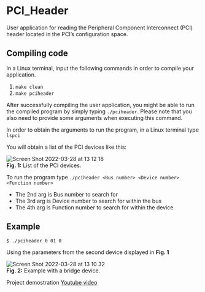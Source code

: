 # PCI_Header
User application for reading the Peripheral Component Interconnect (PCI) header located in the PCI’s configuration space.

## Compiling code

In a Linux terminal, input the following commands in order to compile your application. 
1. ```make clean```
2. ```make pciheader```

After successfully compiling the user application, you might be able to run the compiled program 
by simply typing ```./pciheader```. Please note that you also need to provide some arguments when executing this command. 

In order to obtain the arguments to run the program, in a Linux terminal type ```lspci```

You will obtain a list of the PCI devices like this:

![Screen Shot 2022-03-28 at 13 12 18](https://user-images.githubusercontent.com/78834111/160469838-bdfed10b-ae89-4309-b0f2-f548a22dd901.png)<br />
**Fig. 1:** List of the PCI devices.

To run the program type ```./pciheader <Bus number> <Device number> <Function number> ```

* The 2nd arg is Bus number to search for
* The 3rd arg is Device number to search for within the bus
* The 4th arg is Function number to search for within the device

## Example 

```$ ./pciheader 0 01 0 ```

Using the parameters from the second device displayed in **Fig. 1**

![Screen Shot 2022-03-28 at 13 10 32](https://user-images.githubusercontent.com/78834111/160469511-2e1f9f94-8206-409f-ace2-b977f2089f7f.png)<br />
**Fig. 2:** Example with a bridge device.

Project demostration [Youtube video](https://youtu.be/163qVFvFtpY)
